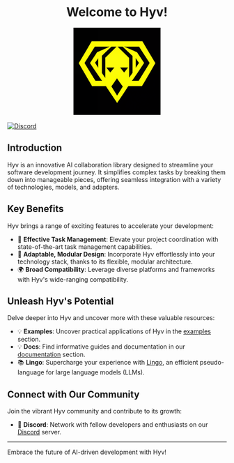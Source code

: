 <h1 align="center">Welcome to Hyv!</h1> <p align="center"><img src="assets/logo.png" alt="logo" width="200"/></p>

[![Discord](https://img.shields.io/discord/1091306623819059300?color=7289da&label=Discord&logo=discord&logoColor=fff&style=for-the-badge)](https://discord.com/invite/m3TBB9XEkb)

## Introduction

Hyv is an innovative AI collaboration library designed to streamline your software development
journey. It simplifies complex tasks by breaking them down into manageable pieces, offering seamless
integration with a variety of technologies, models, and adapters.

## Key Benefits

Hyv brings a range of exciting features to accelerate your development:

- 🎯 **Effective Task Management**: Elevate your project coordination with state-of-the-art task
  management capabilities.
- 🔌 **Adaptable, Modular Design**: Incorporate Hyv effortlessly into your technology stack, thanks
  to its flexible, modular architecture.
- 🌍 **Broad Compatibility**: Leverage diverse platforms and frameworks with Hyv's wide-ranging
  compatibility.

## Unleash Hyv's Potential

Delve deeper into Hyv and uncover more with these valuable resources:

- 💡 **Examples**: Uncover practical applications of Hyv in the [examples](examples) section.
- 💡 **Docs**: Find informative guides and documentation in our [documentation](docs) section.
- 📚 **Lingo**: Supercharge your experience with [Lingo](https://github.com/failfa-st/lingo/), an
  efficient pseudo-language for large language models (LLMs).

## Connect with Our Community

Join the vibrant Hyv community and contribute to its growth:

- 🎉 **Discord**: Network with fellow developers and enthusiasts on our
  [Discord](https://discord.com/invite/m3TBB9XEkb) server.

---

Embrace the future of AI-driven development with Hyv!
